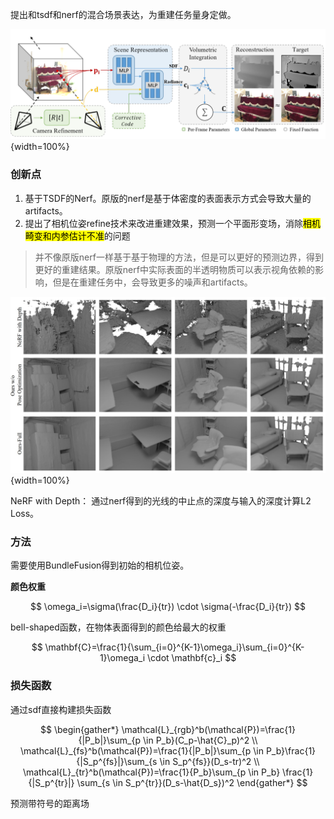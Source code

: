 
提出和tsdf和nerf的混合场景表达，为重建任务量身定做。

![系统](assets/doctor/Neural_RGB-D_Surface_Reconstruction_fig2.png){width=100%}

### 创新点

1. 基于TSDF的Nerf。原版的nerf是基于体密度的表面表示方式会导致大量的artifacts。
1. 提出了相机位姿refine技术来改进重建效果，预测一个平面形变场，消除<mark>相机畸变和内参估计不准</mark>的问题

> 并不像原版nerf一样基于基于物理的方法，但是可以更好的预测边界，得到更好的重建结果。原版nerf中实际表面的半透明物质可以表示视角依赖的影响，但是在重建任务中，会导致更多的噪声和artifacts。

![结果](assets/doctor/Neural_RGB-D_Surface_Reconstruction_fig3.png){width=100%}

NeRF with Depth： 通过nerf得到的光线的中止点的深度与输入的深度计算L2 Loss。

### 方法

需要使用BundleFusion得到初始的相机位姿。

**颜色权重**

$$
\omega_i=\sigma(\frac{D_i}{tr}) \cdot \sigma(-\frac{D_i}{tr})
$$

bell-shaped函数，在物体表面得到的颜色给最大的权重

$$
\mathbf{C}=\frac{1}{\sum_{i=0}^{K-1}\omega_i}\sum_{i=0}^{K-1}\omega_i \cdot \mathbf{c}_i
$$

### 损失函数

通过sdf直接构建损失函数

$$
\begin{gather*} 
\mathcal{L}_{rgb}^b(\mathcal{P})=\frac{1}{|P_b|}\sum_{p \in P_b}(C_p-\hat{C}_p)^2 \\
\mathcal{L}_{fs}^b(\mathcal{P})=\frac{1}{|P_b|}\sum_{p \in P_b}\frac{1}{|S_p^{fs}|}\sum_{s \in S_p^{fs}}(D_s-tr)^2 \\
\mathcal{L}_{tr}^b(\mathcal{P})=\frac{1}{P_b}\sum_{p \in P_b} \frac{1}{|S_p^{tr}|} \sum_{s \in S_p^{tr}}(D_s-\hat{D_s})^2
\end{gather*}
$$

预测带符号的距离场
